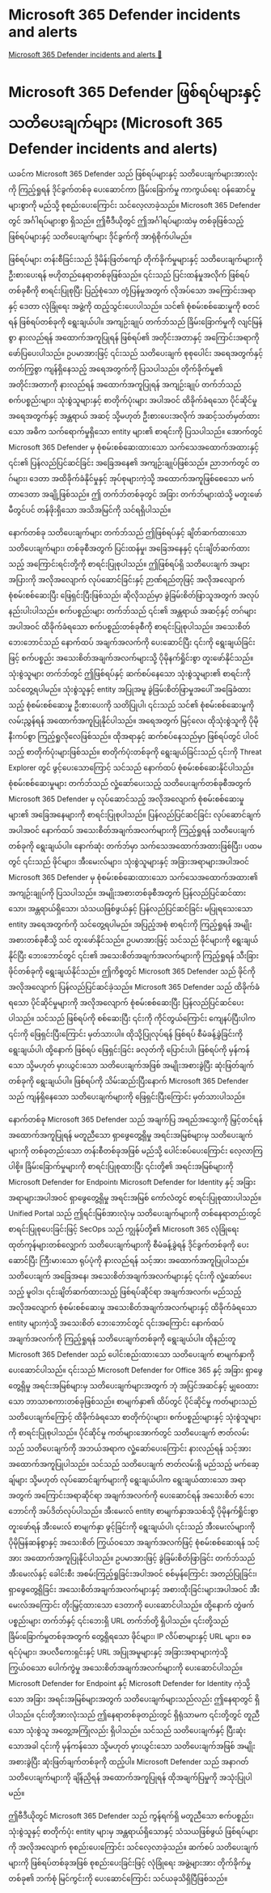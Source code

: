# Microsoft 365 Defender incidents and alerts

[Microsoft 365 Defender incidents and alerts 🔗](https://www.coursera.org/learn/cybersecurity-solutions-and-microsoft-defender/lecture/Cpub3/microsoft-365-defender-incidents-and-alerts)

# Microsoft 365 Defender ဖြစ်ရပ်များနှင့် သတိပေးချက်များ (Microsoft 365 Defender incidents and alerts)

ယခင်က Microsoft 365 Defender သည် ဖြစ်ရပ်များနှင့် သတိပေးချက်များအားလုံးကို ကြည့်ရှုရန် ဒိုင်ခွက်တစ်ခု ပေးဆောင်ကာ ခြိမ်းခြောက်မှု ကာကွယ်ရေး ဝန်ဆောင်မှုများစွာကို မည်သို့ စုစည်းပေးကြောင်း သင်လေ့လာခဲ့သည်။ Microsoft 365 Defender တွင် အင်္ဂါရပ်များစွာ ရှိသည်။ ဤဗီဒီယိုတွင် ဤအင်္ဂါရပ်များထဲမှ တစ်ခုဖြစ်သည့် ဖြစ်ရပ်များနှင့် သတိပေးချက်များ ဒိုင်ခွက်ကို အာရုံစိုက်ပါမည်။

ဖြစ်ရပ်များ တန်းစီခြင်းသည် ဒိုမိန်းဖြတ်ကျော် တိုက်ခိုက်မှုများနှင့် သတိပေးချက်များကို ဦးစားပေးရန် ဗဟိုတည်နေရာတစ်ခုဖြစ်သည်။ ၎င်းသည် ပြင်းထန်မှုအလိုက် ဖြစ်ရပ်တစ်ခုစီကို စာရင်းပြုစုပြီး ပြည့်စုံသော တုံ့ပြန်မှုအတွက် လိုအပ်သော အကြောင်းအရာနှင့် ဒေတာ လုံခြုံရေး အဖွဲ့ကို ထည့်သွင်းပေးပါသည်။ သင်၏ စုံစမ်းစစ်ဆေးမှုကို စတင်ရန် ဖြစ်ရပ်တစ်ခုကို ရွေးချယ်ပါ။ အကျဉ်းချုပ် တက်ဘ်သည် ခြိမ်းခြောက်မှုကို လျင်မြန်စွာ နားလည်ရန် အထောက်အကူပြုရန် ဖြစ်ရပ်၏ အတိုင်းအတာနှင့် အကြောင်းအရာကို ဖော်ပြပေးပါသည်။ ဥပမာအားဖြင့် ၎င်းသည် သတိပေးချက် စုစုပေါင်း အရေအတွက်နှင့် တက်ကြွစွာ ကျန်ရှိနေသည့် အရေအတွက်ကို ပြသပါသည်။ တိုက်ခိုက်မှု၏ အတိုင်းအတာကို နားလည်ရန် အထောက်အကူပြုရန် အကျဉ်းချုပ် တက်ဘ်သည် စက်ပစ္စည်းများ၊ သုံးစွဲသူများနှင့် စာတိုက်ပုံးများ အပါအဝင် ထိခိုက်ခံရသော ပိုင်ဆိုင်မှု အရေအတွက်နှင့် အန္တရာယ် အဆင့် သို့မဟုတ် ဦးစားပေးအလိုက် အဆင့်သတ်မှတ်ထားသော အဓိက သက်ရောက်မှုရှိသော entity များ၏ စာရင်းကို ပြသပါသည်။ အောက်တွင် Microsoft 365 Defender မှ စုံစမ်းစစ်ဆေးထားသော သက်သေအထောက်အထားနှင့် ၎င်း၏ ပြန်လည်ပြင်ဆင်ခြင်း အခြေအနေ၏ အကျဉ်းချုပ်ဖြစ်သည်။ ညာဘက်တွင် တဂ်များ၊ ဒေတာ အထိခိုက်ခံနိုင်မှုနှင့် အုပ်စုများကဲ့သို့ အထောက်အကူဖြစ်စေသော မက်တာဒေတာ အချို့ဖြစ်သည်။ ဤ တက်ဘ်တစ်ခုတွင် အခြား တက်ဘ်များထဲသို့ မတူးဖော်မီတွင်ပင် တန်ဖိုးရှိသော အသိအမြင်ကို သင်ရရှိပါသည်။

နောက်တစ်ခု သတိပေးချက်များ တက်ဘ်သည် ဤဖြစ်ရပ်နှင့် ချိတ်ဆက်ထားသော သတိပေးချက်များ၊ တစ်ခုစီအတွက် ပြင်းထန်မှု၊ အခြေအနေနှင့် ၎င်းချိတ်ဆက်ထားသည့် အကြောင်းရင်းတို့ကို စာရင်းပြုစုပါသည်။ ဤဖြစ်ရပ်ရှိ သတိပေးချက် အများအပြားကို အလိုအလျောက် လုပ်ဆောင်ခြင်းနှင့် ဉာဏ်ရည်တုဖြင့် အလိုအလျောက် စုံစမ်းစစ်ဆေးပြီး ဖြေရှင်းပြီးဖြစ်သည်၊ ဆိုလိုသည်မှာ ခွဲခြမ်းစိတ်ဖြာသူအတွက် အလုပ်နည်းပါးပါသည်။ စက်ပစ္စည်းများ တက်ဘ်သည် ၎င်း၏ အန္တရာယ် အဆင့်နှင့် တဂ်များ အပါအဝင် ထိခိုက်ခံရသော စက်ပစ္စည်းတစ်ခုစီကို စာရင်းပြုစုပါသည်။ အသေးစိတ် ဘေးဘောင်သည် နောက်ထပ် အချက်အလက်ကို ပေးဆောင်ပြီး ၎င်းကို ရွေးချယ်ခြင်းဖြင့် စက်ပစ္စည်း အသေးစိတ်အချက်အလက်များသို့ ပိုမိုနက်ရှိုင်းစွာ တူးဖော်နိုင်သည်။ သုံးစွဲသူများ တက်ဘ်တွင် ဤဖြစ်ရပ်နှင့် ဆက်စပ်နေသော သုံးစွဲသူများ၏ စာရင်းကို သင်တွေ့ရပါမည်။ သုံးစွဲသူနှင့် entity အပြုအမူ ခွဲခြမ်းစိတ်ဖြာမှုအပေါ် အခြေခံထားသည့် စုံစမ်းစစ်ဆေးမှု ဦးစားပေးကို သတိပြုပါ၊ ၎င်းသည် သင်၏ စုံစမ်းစစ်ဆေးမှုကို လမ်းညွှန်ရန် အထောက်အကူပြုနိုင်ပါသည်။ အရေအတွက် မြင့်လေ၊ ထိုသုံးစွဲသူကို ပိုမိုနီးကပ်စွာ ကြည့်ရှုလိုလေဖြစ်သည်။ ထိုအရာနှင့် ဆက်စပ်နေသည်မှာ ဖြစ်ရပ်တွင် ပါဝင်သည့် စာတိုက်ပုံးများဖြစ်သည်။ စာတိုက်ပုံးတစ်ခုကို ရွေးချယ်ခြင်းသည် ၎င်းကို Threat Explorer တွင် ဖွင့်ပေးသောကြောင့် သင်သည် နောက်ထပ် စုံစမ်းစစ်ဆေးနိုင်ပါသည်။ စုံစမ်းစစ်ဆေးမှုများ တက်ဘ်သည် လှုံ့ဆော်ပေးသည့် သတိပေးချက်တစ်ခုစီအတွက် Microsoft 365 Defender မှ လုပ်ဆောင်သည့် အလိုအလျောက် စုံစမ်းစစ်ဆေးမှုများ၏ အခြေအနေများကို စာရင်းပြုစုပါသည်။ ပြန်လည်ပြင်ဆင်ခြင်း လုပ်ဆောင်ချက်အပါအဝင် နောက်ထပ် အသေးစိတ်အချက်အလက်များကို ကြည့်ရှုရန် သတိပေးချက်တစ်ခုကို ရွေးချယ်ပါ။ နောက်ဆုံး တက်ဘ်မှာ သက်သေအထောက်အထားဖြစ်ပြီး၊ ပထမတွင် ၎င်းသည် ဖိုင်များ၊ အီးမေးလ်များ၊ သုံးစွဲသူများနှင့် အခြားအရာများအပါအဝင် Microsoft 365 Defender မှ စုံစမ်းစစ်ဆေးထားသော သက်သေအထောက်အထား၏ အကျဉ်းချုပ်ကို ပြသပါသည်။ အမျိုးအစားတစ်ခုစီအတွက် ပြန်လည်ပြင်ဆင်ထားသော၊ အန္တရာယ်ရှိသော၊ သံသယဖြစ်ဖွယ်နှင့် ပြန်လည်ပြင်ဆင်ခြင်း မပြုရသေးသော entity အရေအတွက်ကို သင်တွေ့ရပါမည်။ အပြည့်အစုံ စာရင်းကို ကြည့်ရှုရန် အမျိုးအစားတစ်ခုစီသို့ သင် တူးဖော်နိုင်သည်။ ဥပမာအားဖြင့် သင်သည် ဖိုင်များကို ရွေးချယ်နိုင်ပြီး ဘေးဘောင်တွင် ၎င်း၏ အသေးစိတ်အချက်အလက်များကို ကြည့်ရှုရန် သီးခြား ဖိုင်တစ်ခုကို ရွေးချယ်နိုင်သည်။ ဤကိစ္စတွင် Microsoft 365 Defender သည် ဖိုင်ကို အလိုအလျောက် ပြန်လည်ပြင်ဆင်ခဲ့သည်။ Microsoft 365 Defender သည် ထိခိုက်ခံရသော ပိုင်ဆိုင်မှုများကို အလိုအလျောက် စုံစမ်းစစ်ဆေးပြီး ပြန်လည်ပြင်ဆင်ပေးပါသည်။ သင်သည် ဖြစ်ရပ်ကို စစ်ဆေးပြီး ၎င်းကို ကိုင်တွယ်ကြောင်း ကျေနပ်ပြီးပါက ၎င်းကို ဖြေရှင်းပြီးကြောင်း မှတ်သားပါ။ ထိုသို့ပြုလုပ်ရန် ဖြစ်ရပ် စီမံခန့်ခွဲခြင်းကို ရွေးချယ်ပါ၊ ထို့နောက် ဖြစ်ရပ် ဖြေရှင်းခြင်း ခလုတ်ကို ပြောင်းပါ၊ ဖြစ်ရပ်ကို မှန်ကန်သော သို့မဟုတ် မှားယွင်းသော သတိပေးချက်အဖြစ် အမျိုးအစားခွဲပြီး ဆုံးဖြတ်ချက်တစ်ခုကို ရွေးချယ်ပါ။ ဖြစ်ရပ်ကို သိမ်းဆည်းပြီးနောက် Microsoft 365 Defender သည် ကျန်ရှိနေသော သတိပေးချက်များကို ဖြေရှင်းပြီးကြောင်း မှတ်သားပါသည်။

နောက်တစ်ခု Microsoft 365 Defender သည် အချက်ပြ အရည်အသွေးကို မြှင့်တင်ရန် အထောက်အကူပြုရန် မတူညီသော ရှာဖွေတွေ့ရှိမှု အရင်းအမြစ်များမှ သတိပေးချက်များကို တစ်ခုတည်းသော တန်းစီတစ်ခုအဖြစ် မည်သို့ ပေါင်းစပ်ပေးကြောင်း လေ့လာကြပါစို့။ ခြိမ်းခြောက်မှုများကို စာရင်းပြုစုထားပြီး ၎င်းတို့၏ အရင်းအမြစ်များကို Microsoft Defender for Endpoint၊ Microsoft Defender for Identity နှင့် အခြားအရာများအပါအဝင် ရှာဖွေတွေ့ရှိမှု အရင်းအမြစ် ကော်လံတွင် စာရင်းပြုစုထားပါသည်။ Unified Portal သည် ဤရင်းမြစ်အားလုံးမှ သတိပေးချက်များကို တစ်နေရာတည်းတွင် စာရင်းပြုစုပေးခြင်းဖြင့် SecOps သည် ကျွန်ုပ်တို့၏ Microsoft 365 လုံခြုံရေး ထုတ်ကုန်များတစ်လျှောက် သတိပေးချက်များကို စီမံခန့်ခွဲရန် ဒိုင်ခွက်တစ်ခုကို ပေးဆောင်ပြီး ကြီးမားသော ရုပ်ပုံကို နားလည်ရန် သင့်အား အထောက်အကူပြုပါသည်။ သတိပေးချက် အခြေအနေ၊ အသေးစိတ်အချက်အလက်များနှင့် ၎င်းကို လှုံ့ဆော်ပေးသည့် မူဝါဒ၊ ၎င်းချိတ်ဆက်ထားသည့် ဖြစ်ရပ်ဆိုင်ရာ အချက်အလက်၊ မည်သည့် အလိုအလျောက် စုံစမ်းစစ်ဆေးမှု အသေးစိတ်အချက်အလက်များနှင့် ထိခိုက်ခံရသော entity များကဲ့သို့ အသေးစိတ် ဘေးဘောင်တွင် ၎င်းအကြောင်း နောက်ထပ် အချက်အလက်ကို ကြည့်ရှုရန် သတိပေးချက်တစ်ခုကို ရွေးချယ်ပါ။ ထိုနည်းတူ Microsoft 365 Defender သည် ပေါင်းစည်းထားသော သတိပေးချက် စာမျက်နှာကို ပေးဆောင်ပါသည်။ ၎င်းသည် Microsoft Defender for Office 365 နှင့် အခြား ရှာဖွေတွေ့ရှိမှု အရင်းအမြစ်များမှ သတိပေးချက်များအတွက် ဘုံ အပြင်အဆင်နှင့် မျှဝေထားသော ဘာသာစကားတစ်ခုဖြစ်သည်။ စာမျက်နှာ၏ ထိပ်တွင် ပိုင်ဆိုင်မှု ကတ်များသည် သတိပေးချက်ကြောင့် ထိခိုက်ခံရသော စာတိုက်ပုံးများ၊ စက်ပစ္စည်းများနှင့် သုံးစွဲသူများကို စာရင်းပြုစုပါသည်။ ပိုင်ဆိုင်မှု ကတ်များအောက်တွင် သတိပေးချက် ဇာတ်လမ်းသည် သတိပေးချက်ကို အဘယ်အရာက လှုံ့ဆော်ပေးကြောင်း နားလည်ရန် သင့်အား အထောက်အကူပြုပါသည်။ သင်သည် သတိပေးချက် ဇာတ်လမ်းရှိ မည်သည့် မက်ဆေ့ချ်များ သို့မဟုတ် လုပ်ဆောင်ချက်များကို ရွေးချယ်ပါက ရွေးချယ်ထားသော အရာအတွက် အကြောင်းအရာဆိုင်ရာ အချက်အလက်ကို ပေးဆောင်ရန် အသေးစိတ် ဘေးဘောင်ကို အပ်ဒိတ်လုပ်ပါသည်။ အီးမေးလ် entity စာမျက်နှာအသစ်သို့ ပိုမိုနက်ရှိုင်းစွာ တူးဖော်ရန် အီးမေးလ် စာမျက်နှာ ဖွင့်ခြင်းကို ရွေးချယ်ပါ၊ ၎င်းသည် အီးမေးလ်များကို ပိုမိုမြန်ဆန်စွာနှင့် အသေးစိတ် ကြွယ်ဝသော အချက်အလက်ဖြင့် စုံစမ်းစစ်ဆေးရန် သင့်အား အထောက်အကူပြုနိုင်ပါသည်။ ဥပမာအားဖြင့် ခွဲခြမ်းစိတ်ဖြာခြင်း တက်ဘ်သည် အီးမေးလ်နှင့် ခေါင်းစီး အစမ်းကြည့်ရှုခြင်းအပါအဝင် စစ်မှန်ကြောင်း အတည်ပြုခြင်း၊ ရှာဖွေတွေ့ရှိခြင်း အသေးစိတ်အချက်အလက်များနှင့် အစားထိုးခြင်းများအပါအဝင် အီးမေးလ်အကြောင်း တိုးမြှင့်ထားသော ဒေတာကို ပေးဆောင်ပါသည်။ ထို့နောက် တွဲဖက်ပစ္စည်းများ တက်ဘ်နှင့် ၎င်းဘေးရှိ URL တက်ဘ်တို့ ရှိပါသည်။ ၎င်းတို့သည် ခြိမ်းခြောက်မှုတစ်ခုအတွက် တွေ့ရှိရသော ဖိုင်များ၊ IP လိပ်စာများနှင့် URL များ၊ စခရင်ပုံများ၊ အပလီကေးရှင်းနှင့် URL အပြုအမူများနှင့် အခြားအရာများကဲ့သို့ ကြွယ်ဝသော ပေါက်ကွဲမှု အသေးစိတ်အချက်အလက်များကို ပေးဆောင်ပါသည်။ Microsoft Defender for Endpoint နှင့် Microsoft Defender for Identity ကဲ့သို့သော အခြား အရင်းအမြစ်များအတွက် သတိပေးချက်များသည်လည်း ဤနေရာတွင် ရှိပါသည်။ ၎င်းတို့အားလုံးသည် ဤနေရာတစ်ခုတည်းတွင် ရှိရုံသာမက ၎င်းတို့တွင် တူညီသော သုံးစွဲသူ အတွေ့အကြုံလည်း ရှိပါသည်။ သင်သည် သတိပေးချက်နှင့် ပြီးဆုံးသောအခါ ၎င်းကို မှန်ကန်သော သို့မဟုတ် မှားယွင်းသော သတိပေးချက်အဖြစ် အမျိုးအစားခွဲပြီး ဆုံးဖြတ်ချက်တစ်ခုကို ထည့်ပါ။ Microsoft Defender သည် အနာဂတ် သတိပေးချက်များကို ချိန်ညှိရန် အထောက်အကူပြုရန် ထိုအချက်ပြမှုကို အသုံးပြုပါမည်။

ဤဗီဒီယိုတွင် Microsoft 365 Defender သည် ကွန်ရက်ရှိ မတူညီသော စက်ပစ္စည်း၊ သုံးစွဲသူနှင့် စာတိုက်ပုံး entity များမှ အန္တရာယ်ရှိသောနှင့် သံသယဖြစ်ဖွယ် ဖြစ်ရပ်များကို အလိုအလျောက် စုစည်းပေးကြောင်း သင်လေ့လာခဲ့သည်။ ဆက်စပ် သတိပေးချက်များကို ဖြစ်ရပ်တစ်ခုအဖြစ် စုစည်းပေးခြင်းဖြင့် လုံခြုံရေး အဖွဲ့များအား တိုက်ခိုက်မှုတစ်ခု၏ ဘက်စုံ မြင်ကွင်းကို ပေးဆောင်ကြောင်း သင်ယခုသိရှိပြီဖြစ်သည်။
